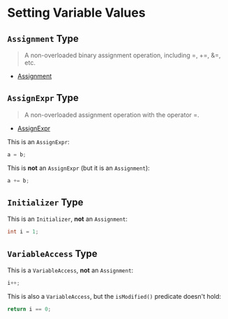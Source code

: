 # Setting Variable Values

## `Assignment` Type

> A non-overloaded binary assignment operation, including =, +=, &=, etc.
- [Assignment](https://codeql.github.com/codeql-standard-libraries/cpp/semmle/code/cpp/exprs/Assignment.qll/type.Assignment$Assignment.html)

## `AssignExpr` Type

> A non-overloaded assignment operation with the operator =.
- [AssignExpr](https://codeql.github.com/codeql-standard-libraries/cpp/semmle/code/cpp/exprs/Assignment.qll/type.Assignment$AssignExpr.html)

This is an `AssignExpr`: 

```c
a = b;
```

This is **not** an `AssignExpr` (but it is an `Assignment`):

```c
a += b;
```

## `Initializer` Type

This is an `Initializer`, **not** an `Assignment`:

```c
int i = 1;
```

## `VariableAccess` Type

This is a `VariableAccess`, **not** an `Assignment`:

```c
i++;
```

This is also a `VariableAccess`, but the `isModified()` predicate doesn't hold:

```c
return i == 0;
```

